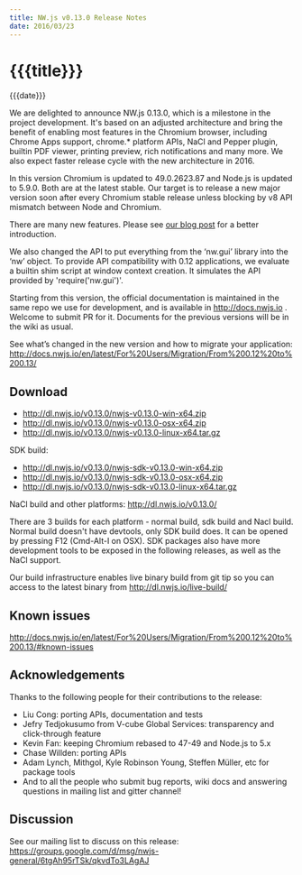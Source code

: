 ```yaml
---
title: NW.js v0.13.0 Release Notes
date: 2016/03/23
---
```

# {{{title}}}
{{{date}}}

We are delighted to announce NW.js 0.13.0, which is a milestone in the project development. It's based on an adjusted architecture and bring the benefit of enabling most features in the Chromium browser, including Chrome Apps support, chrome.* platform APIs, NaCl and Pepper plugin, builtin PDF viewer, printing preview, rich notifications and many more. We also expect faster release cycle with the new architecture in 2016.

In this version Chromium is updated to 49.0.2623.87 and Node.js is updated to 5.9.0. Both are at the latest stable. Our target is to release a new major version soon after every Chromium stable release unless blocking by v8 API mismatch between Node and Chromium.

There are many new features. Please see [our blog post](whats-new-in-0.13) for a better introduction.

We also changed the API to put everything from the ‘nw.gui’ library into the ‘nw’ object. To provide API compatibility with 0.12 applications, we evaluate a builtin shim script at window context creation. It simulates the API  provided by 'require('nw.gui')'. 

Starting from this version, the official documentation is maintained in the same repo we use for development, and is available in http://docs.nwjs.io . Welcome to submit PR for it. Documents for the previous versions will be in the wiki as usual.

See what’s changed in the new version and how to migrate your application:
http://docs.nwjs.io/en/latest/For%20Users/Migration/From%200.12%20to%200.13/

## Download 

* http://dl.nwjs.io/v0.13.0/nwjs-v0.13.0-win-x64.zip 
* http://dl.nwjs.io/v0.13.0/nwjs-v0.13.0-osx-x64.zip 
* http://dl.nwjs.io/v0.13.0/nwjs-v0.13.0-linux-x64.tar.gz 

SDK build: 
* http://dl.nwjs.io/v0.13.0/nwjs-sdk-v0.13.0-win-x64.zip 
* http://dl.nwjs.io/v0.13.0/nwjs-sdk-v0.13.0-osx-x64.zip 
* http://dl.nwjs.io/v0.13.0/nwjs-sdk-v0.13.0-linux-x64.tar.gz 

NaCl build and other platforms: http://dl.nwjs.io/v0.13.0/ 

There are 3 builds for each platform - normal build, sdk build and Nacl build. Normal build doesn't have devtools, only SDK build does. lt can be opened by pressing F12 (Cmd-Alt-I on OSX). SDK packages also have more development tools to be exposed in the following releases, as well as the NaCl support. 

Our build infrastructure enables live binary build from git tip so you can access to the latest binary from http://dl.nwjs.io/live-build/ 

## Known issues 
 
http://docs.nwjs.io/en/latest/For%20Users/Migration/From%200.12%20to%200.13/#known-issues

## Acknowledgements

Thanks to the following people for their contributions to the release:
* Liu Cong: porting APIs, documentation and tests
* Jefry Tedjokusumo from V-cube Global Services: transparency and click-through feature
* Kevin Fan: keeping Chromium rebased to 47-49 and Node.js to 5.x
* Chase Willden: porting APIs
* Adam Lynch, Mithgol, Kyle Robinson Young, Steffen Müller, etc for package tools
* And to all the people who submit bug reports, wiki docs and answering questions in mailing list and gitter channel!

## Discussion

See our mailing list to discuss on this release: https://groups.google.com/d/msg/nwjs-general/6tgAh95rTSk/qkvdTo3LAgAJ
